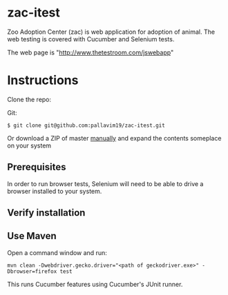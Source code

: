 # zac-itest

Zoo Adoption Center (zac) is web application for adoption of animal. The web testing is covered with Cucumber and Selenium tests.

The web page is "http://www.thetestroom.com/jswebapp"


# Instructions

Clone the repo:

Git:
```
$ git clone git@github.com:pallavim19/zac-itest.git
```

Or download a ZIP of master [manually](https://github.com/pallavim19/zac-itest.git) and expand the contents someplace on your system

## Prerequisites

In order to run browser tests, Selenium will need to be able to drive a browser
installed to your system.

## Verify installation

## Use Maven

Open a command window and run:

    mvn clean -Dwebdriver.gecko.driver="<path of geckodriver.exe>" -Dbrowser=firefox test

This runs Cucumber features using Cucumber's JUnit runner. 
